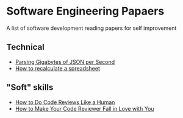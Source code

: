 # Software Engineering Papaers
A list of software development reading papers for self improvement

## Technical
- [Parsing Gigabytes of JSON per Second](https://arxiv.org/abs/1902.08318)
- [How to recalculate a spreadsheet](https://lord.io/blog/2020/spreadsheets/)

## "Soft" skills
- [How to Do Code Reviews Like a Human](https://mtlynch.io/human-code-reviews-1/)
- [How to Make Your Code Reviewer Fall in Love with You](https://mtlynch.io/code-review-love/)
